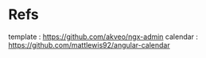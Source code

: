 # Refs
template : https://github.com/akveo/ngx-admin
calendar : https://github.com/mattlewis92/angular-calendar


